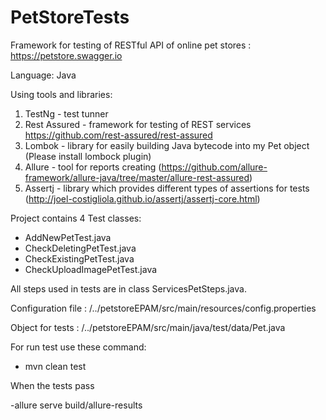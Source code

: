 # PetStoreTests

Framework for testing of RESTful API of online pet stores : https://petstore.swagger.io

Language: Java

Using tools and libraries:
1. TestNg - test tunner
2. Rest Assured - framework for testing of REST services https://github.com/rest-assured/rest-assured
3. Lombok - library for easily building Java bytecode into my Pet object (Please install lombock plugin)
4. Allure - tool for reports creating (https://github.com/allure-framework/allure-java/tree/master/allure-rest-assured)
5. Assertj - library which provides different types of assertions for tests (http://joel-costigliola.github.io/assertj/assertj-core.html)

Project contains 4 Test classes:
- AddNewPetTest.java
- CheckDeletingPetTest.java
- CheckExistingPetTest.java
- CheckUploadImagePetTest.java

All steps used in tests are in class ServicesPetSteps.java. 

Configuration file : /../petstoreEPAM/src/main/resources/config.properties

Object for tests : /../petstoreEPAM/src/main/java/test/data/Pet.java

For run test use these command:

- mvn clean test

When the tests pass

-allure serve build/allure-results




